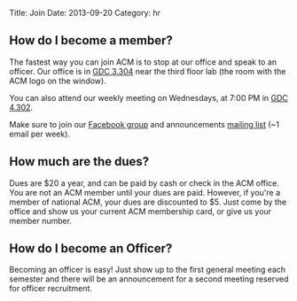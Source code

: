 Title: Join
Date: 2013-09-20
Category: hr

## How do I become a member?

The fastest way you can join ACM is to stop at our office and speak to an
officer. Our office is in [GDC 3.304][gdc] near the third floor lab (the room
with the ACM logo on the window).

You can also attend our weekly meeting on Wednesdays, at 7:00 PM in [GDC
4.302][gdc].

Make sure to join our [Facebook group][fb] and announcements [mailing
list][ml] (~1 email per week).

## How much are the dues?

Dues are $20 a year, and can be paid by cash or check in the ACM office. You are
not an ACM member until your dues are paid. However, if you're a member of
national ACM, your dues are discounted to $5. Just come by the office and show
us your current ACM membership card, or give us your member number.

## How do I become an Officer?

Becoming an officer is easy! Just show up to the first general meeting each
semester and there will be an announcement for a second meeting reserved for
officer recruitment.

[fb]: https://www.facebook.com/groups/utexas.acm/
[gdc]: https://www.utexas.edu/maps/main/buildings/gdc.html
[ml]: http://lists.utacm.org/listinfo.cgi/everyone-utacm.org
